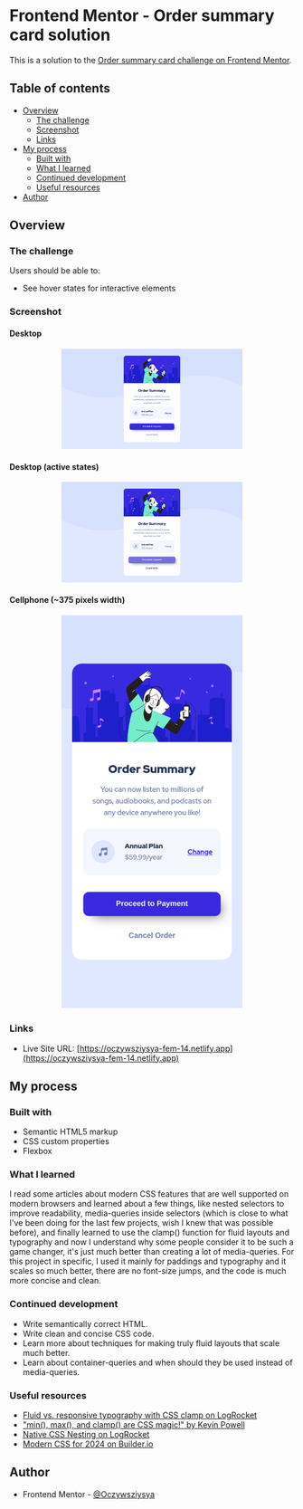 # Frontend Mentor - Order summary card solution

This is a solution to the [Order summary card challenge on Frontend Mentor](https://www.frontendmentor.io/challenges/order-summary-component-QlPmajDUj).

## Table of contents

- [Overview](#overview)
  - [The challenge](#the-challenge)
  - [Screenshot](#screenshot)
  - [Links](#links)
- [My process](#my-process)
  - [Built with](#built-with)
  - [What I learned](#what-i-learned)
  - [Continued development](#continued-development)
  - [Useful resources](#useful-resources)
- [Author](#author)

## Overview

### The challenge

Users should be able to:

- See hover states for interactive elements

### Screenshot

#### Desktop
<div align="center"><img src="./screenshots/screenshot-desktop.png" width="320" /></div>

#### Desktop (active states)
<div align="center"><img src="./screenshots/screenshot-desktop-active.png" width="320" /></div>

#### Cellphone (~375 pixels width)
<div align="center"><img src="./screenshots/screenshot-cellphone.png" width="320" /></div>


### Links

- Live Site URL: [https://oczywsziysya-fem-14.netlify.app](https://oczywsziysya-fem-14.netlify.app)

## My process

### Built with

- Semantic HTML5 markup
- CSS custom properties
- Flexbox

### What I learned

I read some articles about modern CSS features that are well supported on modern browsers and learned about a few things, like nested selectors to improve readability, media-queries inside selectors (which is close to what I've been doing for the last few projects, wish I knew that was possible before), and finally learned to use the clamp() function for fluid layouts and typography and now I understand why some people consider it to be such a game changer, it's just much better than creating a lot of media-queries. For this project in specific, I used it mainly for paddings and typography and it scales so much better, there are no font-size jumps, and the code is much more concise and clean. 

### Continued development

* Write semantically correct HTML.
* Write clean and concise CSS code.
* Learn more about techniques for making truly fluid layouts that scale much better.
* Learn about container-queries and when should they be used instead of media-queries.

### Useful resources

- [Fluid vs. responsive typography with CSS clamp on LogRocket](https://blog.logrocket.com/fluid-vs-responsive-typography-css-clamp/)
- ["min(), max(), and clamp() are CSS magic!" by Kevin Powell](https://www.youtube.com/watch?v=U9VF-4euyRo&ab_channel=KevinPowell)
- [Native CSS Nesting on LogRocket](https://blog.logrocket.com/native-css-nesting/)
- [Modern CSS for 2024 on Builder.io](https://www.builder.io/blog/css-2024-nesting-layers-container-queries)

## Author

- Frontend Mentor - [@Oczywsziysya](https://www.frontendmentor.io/profile/Oczywsziysya)